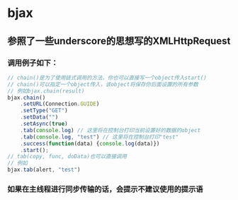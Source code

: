 # bjax
## 参照了一些underscore的思想写的XMLHttpRequest
### 调用例子如下：
``` js
// chain()是为了使用链式调用的方法，你也可以直接写一个object传入start()
// chain()可以指定一个object传入，该object将保存你后面设置的所有参数
// 例如bjax.chain(result)
bjax.chain()
  	.setURL(Connection.GUIDE)
  	.setType("GET")
  	.setData("")
  	.setAsync(true)
  	.tab(console.log) // 这里将在控制台打印当前设置好的数据的object
  	.tab(console.log, "test") // 这里将在控制台打印"test"
  	.success(function(data) {console.log(data)})
  	.start();
// tab(copy, func, doData)也可以直接调用
// 例如
bjax.tab(alert, "test")
```
### 如果在主线程进行同步传输的话，会提示不建议使用的提示语
